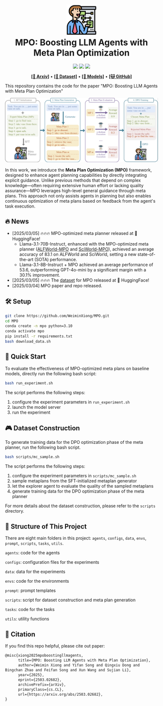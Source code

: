 <h1 align="center">
<img src="assets/planner.png" width="100" alt="rho-logo" />
<br>
MPO: Boosting LLM Agents with Meta Plan Optimization
</h1>

<div align="center">

![](https://img.shields.io/badge/Paper-arXiv-red)
![](https://img.shields.io/badge/Model-Released-blue)
![](https://img.shields.io/badge/Code%20License-Apache%202.0-green)

</div>

<p align="center">
  <a href="https://arxiv.org/pdf/2503.02682"><b>[📜 Arxiv]</b></a> •
  <a href="https://huggingface.co/datasets/xwm/Meta_Plan_Optimization"><b>[🤗 Dataset]</b></a> •
  <a href="https://huggingface.co/xwm/ALFWorld-MPO"><b>[🤗 Models]</b></a> •
  <a href="https://github.com/WeiminXiong/MPO"><b>[🐱 GitHub]</b></a>
</p>

This repository contains the code for the paper "MPO: Boosting LLM Agents with Meta Plan Optimization"

<p align="center">
<img src=assets/main.png width=700/>
</p>

In this work, we introduce the **Meta Plan Optimization (MPO)** framework, designed to enhance agent planning capabilities by directly integrating explicit guidance. Unlike previous methods that depend on complex knowledge—often requiring extensive human effort or lacking quality assurance—MPO leverages high-level general guidance through meta plans. This approach not only assists agents in planning but also enables continuous optimization of meta plans based on feedback from the agent's task execution.  


## 🔥 News

- [2025/03/05] 🔥🔥🔥 MPO-optimized meta planner released at 🤗 HuggingFace! 
    - Llama-3.1-70B-Instruct, enhanced with the MPO-optimized meta planner ([ALFWorld-MPO](https://huggingface.co/xwm/ALFWorld-MPO) and [SciWorld-MPO](https://huggingface.co/xwm/SciWorld-MPO)), achieved an average accuracy of 83.1 on ALFWorld and SciWorld, setting a new state-of-the-art (SOTA) performance.
    - Llama-3.1-8B-Instruct + MPO achieved an average performance of 53.6, outperforming GPT-4o-mini by a significant margin with a 30.1% improvement.
- [2025/03/05] 🔥🔥🔥 The [dataset](https://huggingface.co/datasets/xwm/Meta_Plan_Optimization) for MPO released at 🤗 HuggingFace! 
- [2025/03/04] MPO paper and repo released.


## 🛠️ Setup

```bash
git clone https://github.com/WeiminXiong/MPO.git
cd MPO
conda create -n mpo python=3.10
conda activate mpo
pip install -r requirements.txt
bash download_data.sh
```

## 🚀 Quick Start
To evaluate the effectiveness of MPO-optimized meta plans on baseline models, directly run the following bash script:
```bash
bash run_experiment.sh
```
The script performs the following steps:

1. configure the experiment parameters in `run_experiment.sh`
2. launch the model server
3. run the experiment

## 🎮 Dataset Construction
To generate training data for the DPO optimization phase of the meta planner, run the following bash script.
```bash
bash scripts/mc_sample.sh
```
The script performs the following steps:
1. configure the experiment parameters in `scripts/mc_sample.sh`
2. sample metaplans from the SFT-initialized metaplan generator
3. let the explorer agent to evaluate the quality of the sampled metaplans
4. generate training data for the DPO optimization phase of the meta planner

For more details about the dataset construction, please refer to the `scripts` directory.

## 🧩 Structure of This Project
There are eight main folders in this project: `agents`, `configs`, `data`, `envs`, `prompt`, `scripts`, `tasks`, `utils`.

`agents`: code for the agents

`configs`: configuration files for the experiments

`data`: data for the experiments

`envs`: code for the environments

`prompt`: prompt templates

`scripts`: script for dataset construction and meta plan generation

`tasks`: code for the tasks

`utils`: utility functions

## 📖 Citation

If you find this repo helpful, please cite out paper:

```
@misc{xiong2025mpoboostingllmagents,
      title={MPO: Boosting LLM Agents with Meta Plan Optimization}, 
      author={Weimin Xiong and Yifan Song and Qingxiu Dong and Bingchan Zhao and Feifan Song and Xun Wang and Sujian Li},
      year={2025},
      eprint={2503.02682},
      archivePrefix={arXiv},
      primaryClass={cs.CL},
      url={https://arxiv.org/abs/2503.02682}, 
}
```